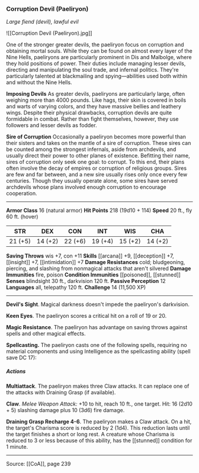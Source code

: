 ### Corruption Devil (Paeliryon)
_Large fiend (devil), lawful evil_

![[Corruption Devil (Paeliryon).jpg]]

One of the stronger greater devils, the paeliryon focus on corruption and obtaining mortal souls. While they can be found on almost every layer of the Nine Hells, paeliryons are particularly prominent in Dis and Malbolge, where they hold positions of power. Their duties include managing lesser devils, directing and manipulating the soul trade, and infernal politics. They're particularly talented at blackmailing and spying—abilities used both within and without the Nine Hells.

**Imposing Devils** As greater devils, paeliryons are particularly large, often weighing more than 4000 pounds. Like hags, their skin is covered in boils and warts of varying colors, and they have massive bellies and leathery wings. Despite their physical drawbacks, corruption devils are quite formidable in combat. Rather than fight themselves, however, they use followers and lesser devils as fodder.


**Sire of Corruption** Occasionally a paeliryon becomes more powerful than their sisters and takes on the mantle of a sire of corruption. These sires can be counted among the strongest infernals, aside from archdevils, and usually direct their power to other planes of existence. Befitting their name, sires of corruption only seek one goal: to corrupt. To this end, their plans often involve the decay of empires or corruption of religious groups. Sires are few and far between, and a new sire usually rises only once every few centuries. Though they usually operate alone, some sires have served archdevils whose plans involved enough corruption to encourage cooperation.




---

**Armor Class** 16 (natural armor)
**Hit Points** 218 (19d10 + 114)
**Speed** 20 ft., fly 60 ft. (hover)

| STR     | DEX     | CON     | INT     | WIS     | CHA     |
|---------|---------|---------|---------|---------|---------|
| 21 (+5) | 14 (+2) | 22 (+6) | 19 (+4) | 15 (+2) | 14 (+2) |

**Saving Throws** wis +7, con +11
**Skills** [[arcana]] +9, [[deception]] +7, [[insight]] +7, [[intimidation]] +7
**Damage Resistances** cold; bludgeoning, piercing, and slashing from nonmagical attacks that aren't silvered
**Damage Immunities** fire, poison
**Condition Immunities** [[poisoned]], [[stunned]]
**Senses** blindsight 30 ft., darkvision 120 ft.
**Passive Perception** 12
**Languages** all, telepathy 120 ft.
**Challenge** 14 (11,500 XP)

---

**Devil's Sight**. Magical darkness doesn't impede the paeliryon's darkvision.

**Keen Eyes**. The paeliryon scores a critical hit on a roll of 19 or 20.

**Magic Resistance**. The paeliryon has advantage on saving throws against spells and other magical effects.

**Spellcasting.** The paeliryon casts one of the following spells, requiring no material components and using Intelligence as the spellcasting ability (spell save DC 17):

##### Actions
**Multiattack**. The paeliryon makes three Claw attacks. It can replace one of the attacks with Draining Grasp (if available).

**Claw**. _Melee Weapon Attack:_ +10 to hit, reach 10 ft., one target. Hit: 16 (2d10 + 5) slashing damage plus 10 (3d6) fire damage.

**Draining Grasp Recharge 4-6**. The paeliryon makes a Claw attack. On a hit, the target's Charisma score is reduced by 2 (1d4). This reduction lasts until the target finishes a short or long rest. A creature whose Charisma is reduced to 3 or less because of this ability, has the [[stunned]] condition for 1 minute.


---

Source: [[CoA]], page 239
